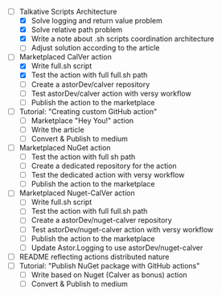 - [ ] Talkative Scripts Architecture
    - [x] Solve logging and return value problem
    - [x] Solve relative path problem
    - [x] Write a note about .sh scripts coordination architecture
    - [ ] Adjust solution according to the article
- [ ] Marketplaced CalVer action
    - [x] Write full.sh script
    - [x] Test the action with full full.sh path
    - [ ] Create a astorDev/calver repository
    - [ ] Test astorDev/calver action with versy workflow
    - [ ] Publish the action to the marketplace
- [ ] Tutorial: "Creating custom GitHub action"
    - [ ] Marketplace "Hey You!" action
    - [ ] Write the article
    - [ ] Convert & Publish to medium
- [ ] Marketplaced NuGet action
    - [ ] Test the action with full sh path
    - [ ] Create a dedicated repository for the action
    - [ ] Test the dedicated action with versy workflow
    - [ ] Publish the action to the marketplace
- [ ] Marketplaced Nuget-CalVer action
    - [ ] Write full.sh script
    - [ ] Test the action with full full.sh path
    - [ ] Create a astorDev/nuget-calver repository
    - [ ] Test astorDev/nuget-calver action with versy workflow
    - [ ] Publish the action to the marketplace
    - [ ] Update Astor.Logging to use astorDev/nuget-calver
- [ ] README reflecting actions distributed nature
- [ ] Tutorial: "Publish NuGet package with GitHub actions"
    - [ ] Write based on Nuget (Calver as bonus) action
    - [ ] Convert & Publish to medium